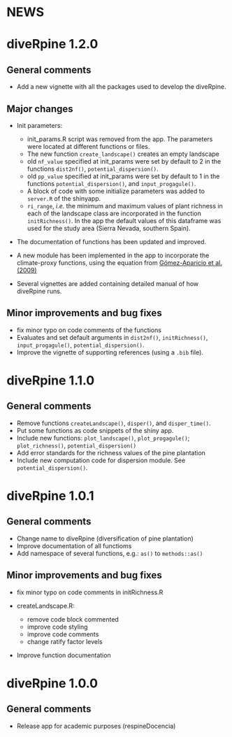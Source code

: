 # NEWS

# diveRpine 1.2.0
## General comments 
* Add a new vignette with all the packages used to develop the diveRpine.


## Major changes
* Init parameters: 
  
  * init_params.R script was removed from the app. The parameters were located at different functions or files. 
  * The new function `create_landscape()` creates an empty landscape
  * old `nf_value` specified at init_params were set by default to 2 in the functions `dist2nf()`, `potential_dispersion()`. 
  * old `pp_value` specified at init_params were set by default to 1 in the functions `potential_dispersion()`, and `input_progagule()`. 
  * A block of code with some initialize parameters was added to `server.R` of the shinyapp.
  * `ri_range`, *i.e.* the minimum and maximum values of plant richness in each of the landscape class are incorporated in the function `initRichness()`. In the app the default values of this dataframe was used for the study area (Sierra Nevada, southern Spain). 

* The documentation of functions has been updated and improved. 

* A new module has been implemented in the app to incorporate the climate-proxy functions, using the equation from [Gómez-Aparicio et al. (2009)](https://doi.org/10.1890/08-1656.1)

* Several vignettes are added containing detailed manual of how diveRpine runs.


## Minor improvements and bug fixes
* fix minor typo on code comments of the functions
* Evaluates and set default arguments in `dist2nf()`, `initRichness()`, `input_progagule()`, `potential_dispersion()`.
* Improve the vignette of supporting references (using a `.bib` file). 


# diveRpine 1.1.0 
## General comments 
* Remove functions `createLandscape()`, `disper()`, and `disper_time()`. 
* Put some functions as code snippets of the shiny app. 
* Include new functions: `plot_landscape()`, `plot_progagule()`; `plot_richness()`, `potential_dispersion()`
* Add error standards for the richness values of the pine plantation
* Include new computation code for dispersion module. See `potential_dispersion()`. 

# diveRpine 1.0.1 
## General comments

* Change name to diveRpine (diversification of pine plantation)
* Improve documentation of all functioms
* Add namespace of several functions, e.g.: `as()` to `methods::as()`

## Minor improvements and bug fixes

* fix minor typo on code comments in initRichness.R
* createLandscape.R:
  
  * remove code block commented
  * improve code styling
  * improve code comments
  * change ratify factor levels

* Improve function documentation

# diveRpine  1.0.0 
## General comments

* Release app for academic purposes (respineDocencia)
